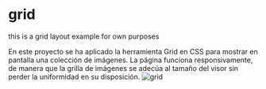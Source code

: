 # grid
this is a grid layout example for own purposes

  En este proyecto se ha aplicado la herramienta Grid en CSS para mostrar en pantalla una colección de imágenes.
  La página funciona responsivamente, de manera que la grilla de imágenes se adecúa al tamaño del visor sin perder
  la uniformidad en su disposición.
![grid](https://user-images.githubusercontent.com/69878700/174458856-6209b94b-aa21-4e3a-8f2e-e6503499f137.jpg)
